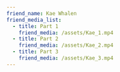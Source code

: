 ```yaml
---
friend_name: Kae Whalen
friend_media_list:
  - title: Part 1
    friend_media: /assets/Kae_1.mp4
  - title: Part 2
    friend_media: /assets/Kae_2.mp4
  - title: Part 3
    friend_media: /assets/Kae_3.mp4
---
```

